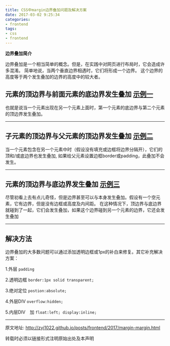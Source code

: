 ```yaml
---
title: CSS中margin边界叠加问题及解决方案
date: 2017-03-02 9:25:34
categories:
- frontend
tags:
- css
- frontend
---
```


**边界叠加简介**

边界叠加是一个相当简单的概念。但是，在实践中对网页进行布局时，它会造成许多混淆。
简单地说，当两个垂直边界相遇时，它们将形成一个边界。
这个边界的高度等于两个发生叠加的边界的高度中的较大者。

## 元素的顶边界与前面元素的底边界发生叠加 [示例一](/demos/margin-margin.html)

也就是说当一个元素出现在另一个元素上面时，第一个元素的底边界与第二个元素的顶边界发生叠加。

<!-- more -->
-----

## 子元素的顶边界与父元素的顶边界发生叠加 [示例二](/demos/margin-margin.html)

当一个元素包含在另一个元素中时（假设没有填充或边框将边界分隔开），它们的顶和/或底边界也发生叠加,
如果给父元素设置边框border或padding，此叠加不会发生。

-----

## 元素的顶边界与底边界发生叠加 [示例三](/demos/margin-margin.html)

尽管初看上去有点儿奇怪，但是边界甚至可以与本身发生叠加。假设有一个空元素，它有边界，但是没有边框或高度及内间距。
在这种情况下，顶边界与底边界就碰到了一起，它们会发生叠加，如果这个边界碰到另一个元素的边界，它还会发生叠加

-----

## 解决方法

边界叠加的大多数问题可以通过添加透明边框或1px的补白来修复。其它补充解决方案：

1.外层 `padding`

2.透明边框 `border:1px solid transparent;`

3.绝对定位 `postion:absolute;`

4.外层DIV `overflow:hidden;`

5.内层DIV　加 `float:left; display:inline;`



----

原文地址: http://zyj1022.github.io/posts/frontend/2017/margin-margin.html

转载时必须以链接形式注明原始出处及本声明
